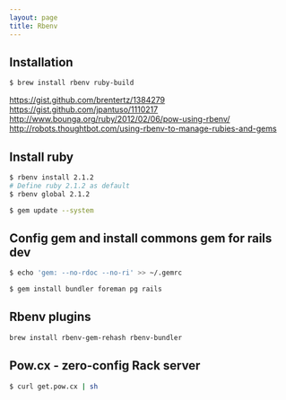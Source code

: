```yaml
---
layout: page
title: Rbenv
---
```


## Installation

```bash
$ brew install rbenv ruby-build
```



https://gist.github.com/brentertz/1384279  
https://gist.github.com/jpantuso/1110217  
http://www.bounga.org/ruby/2012/02/06/pow-using-rbenv/
http://robots.thoughtbot.com/using-rbenv-to-manage-rubies-and-gems


## Install ruby

```bash
$ rbenv install 2.1.2
# Define ruby 2.1.2 as default
$ rbenv global 2.1.2
```

```bash
$ gem update --system
```

## Config gem and install commons gem for rails dev

```bash
$ echo 'gem: --no-rdoc --no-ri' >> ~/.gemrc
```

```bash
$ gem install bundler foreman pg rails
```

## Rbenv plugins

```bash
brew install rbenv-gem-rehash rbenv-bundler
```

## Pow.cx - zero-config Rack server

```bash
$ curl get.pow.cx | sh
```
